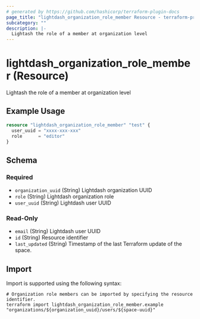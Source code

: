 ```yaml
---
# generated by https://github.com/hashicorp/terraform-plugin-docs
page_title: "lightdash_organization_role_member Resource - terraform-provider-lightdash"
subcategory: ""
description: |-
  Lightash the role of a member at organization level
---
```


# lightdash_organization_role_member (Resource)

Lightash the role of a member at organization level

## Example Usage

```terraform
resource "lightdash_organization_role_member" "test" {
  user_uuid = "xxxx-xxx-xxx"
  role      = "editor"
}
```

<!-- schema generated by tfplugindocs -->
## Schema

### Required

- `organization_uuid` (String) Lightdash organization UUID
- `role` (String) Lightdash organization role
- `user_uuid` (String) Lightdash user UUID

### Read-Only

- `email` (String) Lightdash user UUID
- `id` (String) Resource identifier
- `last_updated` (String) Timestamp of the last Terraform update of the space.

## Import

Import is supported using the following syntax:

```shell
# Organization role members can be imported by specifying the resource identifier.
terraform import lightdash_organization_role_member.example "organizations/${organization_uuid}/users/${space-uuid}"
```
